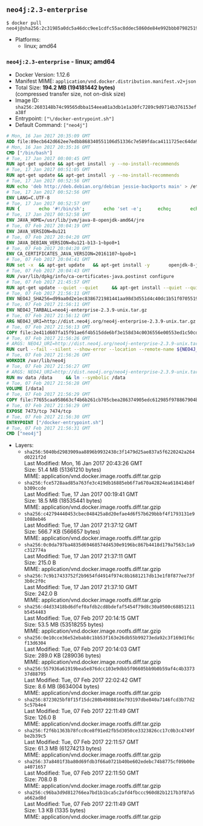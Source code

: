## `neo4j:2.3-enterprise`

```console
$ docker pull neo4j@sha256:2c31985a0dc5a46dcc9ee1cdfc55ac8ddec5860de84e992bbb0798251908c350
```

-	Platforms:
	-	linux; amd64

### `neo4j:2.3-enterprise` - linux; amd64

-	Docker Version: 1.12.6
-	Manifest MIME: `application/vnd.docker.distribution.manifest.v2+json`
-	Total Size: **194.2 MB (194181442 bytes)**  
	(compressed transfer size, not on-disk size)
-	Image ID: `sha256:2603148b74c99565dbba154eea01a3db1e1a30fc7289c9d9714b376153efa38f`
-	Entrypoint: `["\/docker-entrypoint.sh"]`
-	Default Command: `["neo4j"]`

```dockerfile
# Mon, 16 Jan 2017 20:35:09 GMT
ADD file:89ecb642d662ee7edbb868340551106d51336c7e589fdaca4111725ec64da957 in / 
# Mon, 16 Jan 2017 20:35:16 GMT
CMD ["/bin/bash"]
# Tue, 17 Jan 2017 00:00:45 GMT
RUN apt-get update && apt-get install -y --no-install-recommends 		ca-certificates 		curl 		wget 	&& rm -rf /var/lib/apt/lists/*
# Tue, 17 Jan 2017 00:51:05 GMT
RUN apt-get update && apt-get install -y --no-install-recommends 		bzip2 		unzip 		xz-utils 	&& rm -rf /var/lib/apt/lists/*
# Tue, 17 Jan 2017 00:52:56 GMT
RUN echo 'deb http://deb.debian.org/debian jessie-backports main' > /etc/apt/sources.list.d/jessie-backports.list
# Tue, 17 Jan 2017 00:52:56 GMT
ENV LANG=C.UTF-8
# Tue, 17 Jan 2017 00:52:57 GMT
RUN { 		echo '#!/bin/sh'; 		echo 'set -e'; 		echo; 		echo 'dirname "$(dirname "$(readlink -f "$(which javac || which java)")")"'; 	} > /usr/local/bin/docker-java-home 	&& chmod +x /usr/local/bin/docker-java-home
# Tue, 17 Jan 2017 00:52:58 GMT
ENV JAVA_HOME=/usr/lib/jvm/java-8-openjdk-amd64/jre
# Tue, 07 Feb 2017 20:04:19 GMT
ENV JAVA_VERSION=8u121
# Tue, 07 Feb 2017 20:04:20 GMT
ENV JAVA_DEBIAN_VERSION=8u121-b13-1~bpo8+1
# Tue, 07 Feb 2017 20:04:20 GMT
ENV CA_CERTIFICATES_JAVA_VERSION=20161107~bpo8+1
# Tue, 07 Feb 2017 20:04:41 GMT
RUN set -x 	&& apt-get update 	&& apt-get install -y 		openjdk-8-jre-headless="$JAVA_DEBIAN_VERSION" 		ca-certificates-java="$CA_CERTIFICATES_JAVA_VERSION" 	&& rm -rf /var/lib/apt/lists/* 	&& [ "$JAVA_HOME" = "$(docker-java-home)" ]
# Tue, 07 Feb 2017 20:04:43 GMT
RUN /var/lib/dpkg/info/ca-certificates-java.postinst configure
# Tue, 07 Feb 2017 21:45:57 GMT
RUN apt-get update --quiet --quiet     && apt-get install --quiet --quiet --no-install-recommends lsof     && rm -rf /var/lib/apt/lists/*
# Tue, 07 Feb 2017 21:56:11 GMT
ENV NEO4J_SHA256=d99aa0d2e1ec8386721981441aa98d3d551d4c40dc1b51f0705519e5cd9ab14b
# Tue, 07 Feb 2017 21:56:11 GMT
ENV NEO4J_TARBALL=neo4j-enterprise-2.3.9-unix.tar.gz
# Tue, 07 Feb 2017 21:56:12 GMT
ARG NEO4J_URI=http://dist.neo4j.org/neo4j-enterprise-2.3.9-unix.tar.gz
# Tue, 07 Feb 2017 21:56:13 GMT
COPY file:2e411d607fa15f91ae6f4b515dde6bf3e158d34c0036556e00553ed1c50cd63d in /tmp/ 
# Tue, 07 Feb 2017 21:56:26 GMT
# ARGS: NEO4J_URI=http://dist.neo4j.org/neo4j-enterprise-2.3.9-unix.tar.gz
RUN curl --fail --silent --show-error --location --remote-name ${NEO4J_URI}     && echo "${NEO4J_SHA256} ${NEO4J_TARBALL}" | sha256sum --check --quiet -     && tar --extract --file ${NEO4J_TARBALL} --directory /var/lib     && mv /var/lib/neo4j-* /var/lib/neo4j     && rm ${NEO4J_TARBALL}
# Tue, 07 Feb 2017 21:56:26 GMT
WORKDIR /var/lib/neo4j
# Tue, 07 Feb 2017 21:56:27 GMT
# ARGS: NEO4J_URI=http://dist.neo4j.org/neo4j-enterprise-2.3.9-unix.tar.gz
RUN mv data /data     && ln --symbolic /data
# Tue, 07 Feb 2017 21:56:28 GMT
VOLUME [/data]
# Tue, 07 Feb 2017 21:56:29 GMT
COPY file:77655caa958663cf4b6b261cb705cbea286374905edc612985f978867904bd01 in /docker-entrypoint.sh 
# Tue, 07 Feb 2017 21:56:29 GMT
EXPOSE 7473/tcp 7474/tcp
# Tue, 07 Feb 2017 21:56:30 GMT
ENTRYPOINT ["/docker-entrypoint.sh"]
# Tue, 07 Feb 2017 21:56:31 GMT
CMD ["neo4j"]
```

-	Layers:
	-	`sha256:5040bd2983909aa8896b9932438c3f1479d25ae837a5f6220242a264d0221f2d`  
		Last Modified: Mon, 16 Jan 2017 20:43:26 GMT  
		Size: 51.4 MB (51361210 bytes)  
		MIME: application/vnd.docker.image.rootfs.diff.tar.gzip
	-	`sha256:fce5728aad85a763fe3c419db16885eb6f7a670a42824ea618414b8fb309ccde`  
		Last Modified: Tue, 17 Jan 2017 00:19:41 GMT  
		Size: 18.5 MB (18535441 bytes)  
		MIME: application/vnd.docker.image.rootfs.diff.tar.gzip
	-	`sha256:c42794440453cbec048425a8d20efae4d6f57b629bbbf4f1793131e91088eb46`  
		Last Modified: Tue, 17 Jan 2017 21:37:12 GMT  
		Size: 566.7 KB (566657 bytes)  
		MIME: application/vnd.docker.image.rootfs.diff.tar.gzip
	-	`sha256:0c0da797ba4835d69468574d4530e9196bc867b4418d179a7563c1a9c312774a`  
		Last Modified: Tue, 17 Jan 2017 21:37:11 GMT  
		Size: 215.0 B  
		MIME: application/vnd.docker.image.rootfs.diff.tar.gzip
	-	`sha256:7c9b17433752f2b9654fd4914f974c8b1681217db13e1f8f877ee73f3b0c2f0c`  
		Last Modified: Tue, 17 Jan 2017 21:37:10 GMT  
		Size: 242.0 B  
		MIME: application/vnd.docker.image.rootfs.diff.tar.gzip
	-	`sha256:d4d33418bd6dfef0afdb2cd8bdefaf5454f79d8c30a0500c68851211b5454483`  
		Last Modified: Tue, 07 Feb 2017 20:14:15 GMT  
		Size: 53.5 MB (53518255 bytes)  
		MIME: application/vnd.docker.image.rootfs.diff.tar.gzip
	-	`sha256:0e10cce36e52ebab8c1bb53f163e26db55b99273eda92c3f169d1f6cf13d6304`  
		Last Modified: Tue, 07 Feb 2017 20:14:03 GMT  
		Size: 289.0 KB (289036 bytes)  
		MIME: application/vnd.docker.image.rootfs.diff.tar.gzip
	-	`sha256:557936a61919bea5e876dcc103e9dbb5f06605bb9b0b59af4c4b337337d88795`  
		Last Modified: Tue, 07 Feb 2017 22:02:42 GMT  
		Size: 8.6 MB (8634004 bytes)  
		MIME: application/vnd.docker.image.rootfs.diff.tar.gzip
	-	`sha256:8723025bf8f15f15dc280b4988816e793197dbe840a7146fcd3b77d25c57b4e4`  
		Last Modified: Tue, 07 Feb 2017 22:11:49 GMT  
		Size: 126.0 B  
		MIME: application/vnd.docker.image.rootfs.diff.tar.gzip
	-	`sha256:f2f6b1363b78fcc0ce8f91ed2fb5d3050ce3323826cc17c0b3c4749fbe2b39c5`  
		Last Modified: Tue, 07 Feb 2017 22:11:57 GMT  
		Size: 61.3 MB (61274213 bytes)  
		MIME: application/vnd.docker.image.rootfs.diff.tar.gzip
	-	`sha256:37a8401f3ba80d69fdb3f66a0721b40be602edebc74b8775cf09b00ea4071657`  
		Last Modified: Tue, 07 Feb 2017 22:11:50 GMT  
		Size: 708.0 B  
		MIME: application/vnd.docker.image.rootfs.diff.tar.gzip
	-	`sha256:c96ba3d9d812766ea7bd1b1bca5c2afd4fbccc960d82b1217b3f87a5a662ad8d`  
		Last Modified: Tue, 07 Feb 2017 22:11:49 GMT  
		Size: 1.3 KB (1335 bytes)  
		MIME: application/vnd.docker.image.rootfs.diff.tar.gzip

